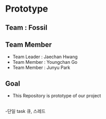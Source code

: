 # Prototype
## Team : Fossil
## Team Member
- Team Leader : Jaechan Hwang
- Team Member : Youngchan Go
- Team Member : Junyu Park

## Goal
- This Repository is prototype of our project

##
-단일 task 큐, 스레드
